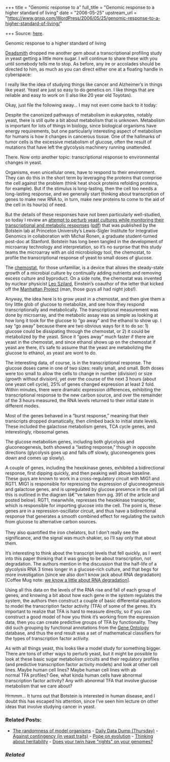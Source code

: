 +++
title = "Genomic response to a"
full_title = "Genomic response to a higher standard of living"
date = "2006-05-25"
upstream_url = "https://www.gnxp.com/WordPress/2006/05/25/genomic-response-to-a-higher-standard-of-living/"

+++
Source: [here](https://www.gnxp.com/WordPress/2006/05/25/genomic-response-to-a-higher-standard-of-living/).

Genomic response to a higher standard of living

[Deadsmith](https://www.gnxp.com/blog/2006/05/noise-in-gene-expression.php) dropped me another gem about a transcriptional profiling study in yeast getting a little more sugar. I will continue to share these with you until somebody tells me to stop. As before, any ire or accolades should be directed to him, as much as you can direct either one at a floating handle in cyberspace:

I really like the idea of studying things like cancer and Alzheimer’s in things like yeast. Yeast are just so easy to do genetics on. I like things that are reliable and easy to work on (I also like 20 year old Toyotas).

Okay, just file the following away… I may not even come back to it today:

Despite the canonized pathways of metabolism in eukaryotes, notably yeast, there is still quite a bit about metabolism that is unknown. Metabolism is important for lots of things in biology, since biological organisms have energy requirements, but one particularly interesting aspect of metabolism for humans is how it changes in cancerous tissue. One of the hallmarks of tumor cells is the excessive metabolism of glucose, often the result of mutations that have left the glycolysis machinery running unattended.

There. Now onto another topic: transcriptional response to environmental changes in yeast.

Organisms, even unicellular ones, have to respond to their environment. They can do this in the short term by leveraging the proteins that comprise the cell against the problem (think heat shock proteins refolding proteins, for example). But if the stimulus is long-lasting, then the cell too needs a long-lasting response, and we generally start thinking about transcription of genes to make new RNA to, in turn, make new proteins to come to the aid of the cell in its hour(s) of need.

But the details of these responses have not been particularly well-studied, so today I review an [attempt to perturb yeast cultures while monitoring their transcriptional and metabolic responses](http://www.ncbi.nlm.nih.gov/entrez/query.fcgi?cmd=Retrieve&db=pubmed&dopt=Abstract&list_uids=16381818&query_hl=3&itool=pubmed_docsum) ([pdf](http://f5.grp.yahoofs.com/v1/YJl2ROEVvBa3qGKmG_X_859eC9bknvSdZRFOPrpwvCKYVYte8CW3z0TN0TpoN4Gfw8o5dPRgy25tw1dNU1ONzZ14hsacOtN1UgU/ronenandbotstein2006.pdf)) that was published by the Botstein lab at Princeton University’s Lewis-Sigler Institute for Integrative Genomics in collaboration with Michal Ronen, a graduate student-turned post-doc at Stanford. Botstein has long been tangled in the development of microarray technology and interpretation, so it’s no surprise that this study teams the microarray with an old microbiology tool, the chemostat, to profile the transcriptional response of yeast to small doses of glucose.

The [chemostat](http://www.rpi.edu/dept/chem-eng/Biotech-Environ/Contin/chemosta.htm), for those unfamiliar, is a device that allows the steady-state growth of a microbial culture by continually adding nutrients and removing excess culture and byproduct. On a side note, the chemostat was invented by nuclear physicist [Leo Szilard](https://en.wikipedia.org/wiki/Leo_Szilard), Einstein’s coauthor of the letter that kicked off the [Manhattan Project](https://en.wikipedia.org/wiki/Manhattan_project) (man, those guys all had night jobs!).

Anyway, the idea here is to grow yeast in a chemostat, and then give them a tiny little glob of glucose to metabolize, and see how they respond transcriptionally and metabolically. The transcriptional measurement was done by microarray, and the metabolic assay was as simple as looking at how long it took for the glucose to “go away” and the ethanol to show up. I say “go away” because there are two obvious ways for it to do so: 1) glucose could be dissipating through the chemostat, or 2) it could be metabolized by the yeast. Since it “goes away” much faster if there are yeast in the chemostat, and since ethanol shows up on the chemostat if yeast are there, it’s safe to assume that the yeast are metabolizing the glucose to ethanol, as yeast are wont to do.

The interesting data, of course, is in the transcriptional response. The glucose doses came in one of two sizes: really small, and small. Both doses were too small to allow the cells to change in number (division) or size (growth without division), yet over the course of the next 3 hours (about one yeast cell cycle), 25% of genes changed expression at least 2 fold. Within minutes, there were dramatic expression differences, exhibiting the transcriptional response to the new carbon source, and over the remainder of the 3 hours measured, the RNA levels returned to their initial state in different modes.

Most of the genes behaved in a “burst response,” meaning that their transcripts dropped dramatically, then climbed back to initial state levels. These included the galactose metabolism genes, TCA cycle genes, and interestingly, ribosomal genes.

The glucose metabolism genes, including both glycolysis and gluconeogenesis, both showed a “lasting response,” though in opposite directions (glycolysis goes up and falls off slowly, gluconeogeneis goes down and comes up slowly).

A couple of genes, including the hexokinase genes, exhibited a bidirectional response, first dipping quickly, and then peaking well above baseline. These guys are known to work in a cross-regulatory circuit with MIG1 and RGT1. MIG1 is responsible for repressing the expression of gluconeogenesis and galactose genes, and is upregulated by glucose presence in the cell (all this is outlined in the diagram Iâ€™ve taken from pg. 391 of the article and posted below). RGT1, meanwhile, represses the hexokinase transporter, which is responsible for importing glucose into the cell. The point is, these genes are in a repression-oscillator circuit, and thus have a bidirectional response that generates a smooth combined effect for regulating the switch from glucose to alternative carbon sources.  
[](https://www.gnxp.com/blog/uploaded_images/glucosepathways-769484.jpg)  
They also quantified the iron chelators, but I don’t really see the significance, and the signal was much shakier, so I’ll say only that about them.

It’s interesting to think about the transcript levels that fell quickly, as I went into this paper thinking that it was going to be about transcription, not degradation. The authors mention in the discussion that the half-life of a glycolysis RNA 3 times longer in a glucose-rich culture, and that begs for more investigation (since we also don’t know jack about RNA degradation)\[Coffee Mug note: [we know a little about RNA degradation](http://thegenius.typepad.com/the_genius/2006/03/the_decapping_c.html)\].

Using all this data on the levels of the RNA rise and fall of each group of genes, and knowing a bit about how each gene in the system regulates the system, the authors then construct a couple of basic differential equations to model the transcription factor activity (TFA) of some of the genes. It’s important to realize that TFA is hard to measure directly, so if you can construct a good model of how you think it’s working from the expression data, then you can create predictive groups of TFA by functionality. They did such grouping by functional annotations from the [Gene Ontology](http://www.geneontology.org/) database, and thus the end result was a set of mathematical classifiers for the types of transcription factor activity.

As with all things yeast, this looks like a model study for something bigger. There are tons of other ways to perturb yeast, but it might be possible to look at these basic sugar metabolism circuits and their regulatory profiles (and predictive transcription factor activity models) and look at other cell lines. Maybe human cell lines? Maybe human cell lines with ab  
normal TFA profiles? Gee, what kinda human cells have abnormal transcription factor activity? Any with abnormal TFA that involve glucose metabolism that we care about?

Hrmmm… It turns out that Botstein is interested in human disease, and I doubt this has escaped his attention, since I’ve seen him lecture on other ideas that involve studying cancer in yeast.

### Related Posts:

- [The randomness of model
  organisms](https://www.gnxp.com/WordPress/2009/09/19/the-randomness-of-model-organisms/) - [Daily Data Dump
  (Thursday)](https://www.gnxp.com/WordPress/2010/04/22/daily-data-dump-11/) - [Against contingency (in yeast
  traits)](https://www.gnxp.com/WordPress/2014/09/23/against-contingency-in-yeast-traits/) - [Pope on
  evolution](https://www.gnxp.com/WordPress/2007/04/11/pope-on-evolution/) - [Thinking about
  heritability](https://www.gnxp.com/WordPress/2012/10/03/thinking-about-heritability/) - [Does your twin have "rights" on your
  genomes?](https://www.gnxp.com/WordPress/2011/02/03/does-your-twin-have-rights-on-your-genomes/)

### *Related*

[](https://www.addtoany.com/add_to/facebook?linkurl=https%3A%2F%2Fwww.gnxp.com%2FWordPress%2F2006%2F05%2F25%2Fgenomic-response-to-a-higher-standard-of-living%2F&linkname=Genomic%20response%20to%20a%20higher%20standard%20of%20living "Facebook")[](https://www.addtoany.com/add_to/twitter?linkurl=https%3A%2F%2Fwww.gnxp.com%2FWordPress%2F2006%2F05%2F25%2Fgenomic-response-to-a-higher-standard-of-living%2F&linkname=Genomic%20response%20to%20a%20higher%20standard%20of%20living "Twitter")[](https://www.addtoany.com/add_to/email?linkurl=https%3A%2F%2Fwww.gnxp.com%2FWordPress%2F2006%2F05%2F25%2Fgenomic-response-to-a-higher-standard-of-living%2F&linkname=Genomic%20response%20to%20a%20higher%20standard%20of%20living "Email")[](https://www.addtoany.com/share)
